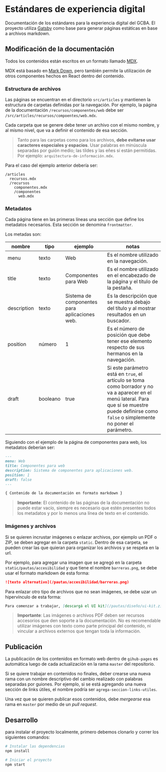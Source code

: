 # Estándares de experiencia digital

Documentación de los estándares para la experiencia digital del GCBA.
El proyecto utiliza [Gatsby](https://www.gatsbyjs.org/) como base para generar páginas estáticas en base a archivos markdown.

## Modificación de la documentación

Todos los contenidos están escritos en un formato llamado [MDX](https://mdxjs.com/).

MDX está basado en [Mark Down](https://www.markdownguide.org/), pero también permite la utilización de otros componentes hechos en React dentro del contenido.

### Estructura de archivos

Las páginas se encuentran en el directorio `src/articles` y mantienen la estructura de carpetas definidas por la navegación.
Por ejemplo, la página de la documentación `/recursos/componentes/web` debe ser `/src/articles/recursos/compoentes/web.mdx`.

Cada carpeta que se genere debe tener un archivo con el mismo nombre, y al mismo nivel, que va a definir el contenido de esa sección.

> Tanto para las carpetas como para los archivos, **debe evitarse usar caracteres especiales y espacios**. Usar palabras en minúscula separadas por guión medio; las tildes y las eñes sí están permitidas. Por ejemplo: `arquitectura-de-información.mdx`.

Para el caso del ejemplo anterior debería ser:

```
/articles
  recursos.mdx
  /recursos
    componentes.mdx
    /componentes
      web.mdx
```

### Metadatos

Cada página tiene en las primeras líneas una sección que define los metadatos necesarios. Esta sección se denomina `frontmatter`.

Los metadas son:

| nombre      | tipo     | ejemplo                                       | notas                                                                                                                                                                                               |
| ----------- | -------- | --------------------------------------------- | --------------------------------------------------------------------------------------------------------------------------------------------------------------------------------------------------- |
| menu        | texto    | Web                                           | Es el nombre utilizado en la navegación.                                                                                                                                                            |
| title       | texto    | Componentes para Web                          | Es el nombre utilizado en el encabezado de la página y el título de la pestaña.                                                                                                                     |
| description | texto    | Sistema de componentes para aplicaciones web. | Es la descripción que se muestra debajo del título y al mostrar resultados en un buscador.                                                                                                          |
| position    | número   | 1                                             | Es el número de posición que debe tener ese elemento respecto de sus hermanos en la navegación.                                                                                                     |
| draft       | booleano | true                                          | Si este parámetro está en `true`, el artículo se toma como borrador y no va a aparecer en el menú lateral. Para que sí se muestre puede definirse como `false` o simplemente no poner el parámetro. |

Siguiendo con el ejemplo de la página de componentes para web, los metadatos deberían ser:

```markdown
---
menu: Web
title: Componentes para web
description: Sistema de componentes para aplicaciones web.
position: 1
draft: false
---

{ Contenido de la documentación en formato markdown }
```

> **Importante**: El contenido de las páginas de la documentación no puede estar vacío, siempre es necesario que estén presentes todos los metadatos y por lo menos una línea de texto en el contenido.

### Imágenes y archivos

Si se quieren incrustar imágenes o enlazar archivos, por ejemplo un PDF o ZIP, se deben agregar en la carpeta `static`. Dentro de esa carpeta, se pueden crear las que quieran para organizar los archivos y se respeta en la url.

Por ejemplo, para agregar una imagen que se agregó en la carpeta `static/pautas/accesibilidad` y que tiene el nombre `barreras.png`, se debe usar el formato markdown de esta forma:

```markdown
![texto alternativo](/pautas/accesibilidad/barreras.png)
```

Para enlazar otro tipo de archivos que no sean imágenes, se debe uzar un hipervínculo de esta forma:

```markdown
Para comenzar a trabajar, [descargá el UI kit](/pautas/diseño/ui-kit.zip).
```

> **Importante**: Las imágenes o archivos PDF deben ser recursos accesorios que den soporte a la documentación. No es recomendable utilizar imágenes con texto como parte principal del contenido, ni vincular a archivos externos que tengan toda la información.

## Publicación

La publicación de los contenidos en formato web dentro de `gihub-pages` es automática luego de cada actualización en la rama `master` del repositorio.

Si se quiere trabajar en contenidos no finales, deber crearse una nueva rama con un nombre descriptivo del cambio realizado con palabras separadas por guiones. Por ejemplo, si se está agregando una nueva sección de links útiles, el nombre podría ser `agrega-seccion-links-utiles`.

Una vez que se quieren publicar esos contenidos, debe _mergearse_ esa rama en `master` por medio de un _pull request_.

## Desarrollo

para instalar el proyecto localmente, primero debemos clonarlo y correr los siguientes comandos:

```bash
# Instalar las dependencias
npm install

# Iniciar el proyecto
npm start
```
